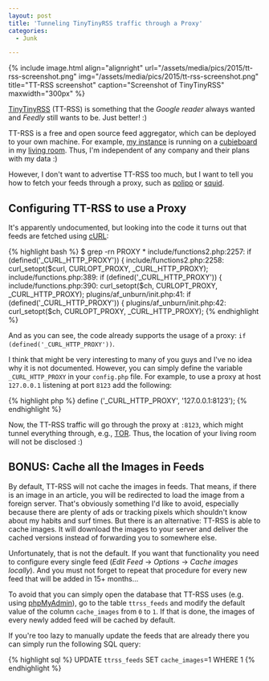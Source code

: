```yaml
---
layout: post
title: 'Tunneling TinyTinyRSS traffic through a Proxy'
categories:
  - Junk

---
```

{% include image.html align="alignright" url="/assets/media/pics/2015/tt-rss-screenshot.png" img="/assets/media/pics/2015/tt-rss-screenshot.png" title="TT-RSS screenshot" caption="Screenshot of TinyTinyRSS" maxwidth="300px" %}

[TinyTinyRSS](http://tt-rss.org/) (TT-RSS) is something that the *Google reader* always wanted and *Feedly* still wants to be. Just better! :)


TT-RSS is a free and open source feed aggregator, which can be deployed to your own machine. For example, [my instance](https://rss.lesscomplex.org) is running on a [cubieboard](http://cubieboard.org/) in my [living room](http://lesscomplex.org).
Thus, I'm independent of any company and their plans with my data :)

However, I don't want to advertise TT-RSS too much, but I want to tell you how to fetch your feeds through a proxy, such as [polipo](http://www.pps.univ-paris-diderot.fr/~jch/software/polipo/) or [squid](http://www.squid-cache.org/).


## Configuring TT-RSS to use a Proxy

It's apparently undocumented, but looking into the code it turns out that feeds are fetched using [cURL](http://php.net/manual/en/book.curl.php):

{% highlight bash %}
$ grep -rn PROXY *
include/functions2.php:2257:            if (defined('_CURL_HTTP_PROXY')) {
include/functions2.php:2258:                    curl_setopt($curl, CURLOPT_PROXY, _CURL_HTTP_PROXY);
include/functions.php:389:                      if (defined('_CURL_HTTP_PROXY')) {
include/functions.php:390:                              curl_setopt($ch, CURLOPT_PROXY, _CURL_HTTP_PROXY);
plugins/af_unburn/init.php:41:                          if (defined('_CURL_HTTP_PROXY')) {
plugins/af_unburn/init.php:42:                                  curl_setopt($ch, CURLOPT_PROXY, _CURL_HTTP_PROXY);
{% endhighlight %}

And as you can see, the code already supports the usage of a proxy: `if (defined('_CURL_HTTP_PROXY'))`.

I think that might be very interesting to many of you guys and I've no idea why it is not documented. However, you can simply define the variable `_CURL_HTTP_PROXY` in your `config.php` file. For example, to use a proxy at host `127.0.0.1` listening at port `8123` add the following:

{% highlight php %}
define ('_CURL_HTTP_PROXY', '127.0.0.1:8123');
{% endhighlight %}

Now, the TT-RSS traffic will go through the proxy at `:8123`, which might tunnel everything through, e.g., [TOR](https://www.torproject.org/). Thus, the location of your living room will not be disclosed :)

## BONUS: Cache all the Images in Feeds

By default, TT-RSS will not cache the images in feeds. That means, if there is an image in an article, you will be redirected to load the image from a foreign server. That's obviously something I'd like to avoid, especially because there are plenty of ads or tracking pixels which shouldn't know about my habits and surf times. But there is an alternative: TT-RSS is able to cache images. It will download the images to your server and deliver the cached versions instead of forwarding 
you to somewhere else.

Unfortunately, that is not the default. If you want that functionality you need to configure every single feed (*Edit Feed* &rarr; *Options* &rarr; *Cache images locally*). And you must not forget to repeat that procedure for every new feed that will be added in 15+ months...

To avoid that you can simply open the database that TT-RSS uses (e.g. using [phpMyAdmin](http://www.phpmyadmin.net/)), go to the table `ttrss_feeds` and modify the default value of the column `cache_images` from `0` to `1`. If that is done, the images of every newly added feed will be cached by default.

If you're too lazy to manually update the feeds that are already there you can simply run the following SQL query:

{% highlight sql %}
UPDATE `ttrss_feeds` SET `cache_images`=1 WHERE 1
{% endhighlight %}

